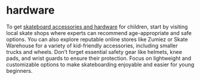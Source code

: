 # hardware
To get [skateboard accessories and hardware](https://cryptrider.com/) for children, start by visiting local skate shops where experts can recommend age-appropriate and safe options. You can also explore reputable online stores like Zumiez or Skate Warehouse for a variety of kid-friendly accessories, including smaller trucks and wheels. Don’t forget essential safety gear like helmets, knee pads, and wrist guards to ensure their protection. Focus on lightweight and customizable options to make skateboarding enjoyable and easier for young beginners.
